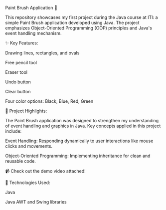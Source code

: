 Paint Brush Application 🎨

This repository showcases my first project during the Java course at ITI: a simple Paint Brush application developed using Java. The project emphasizes Object-Oriented Programming (OOP) principles and Java's event handling mechanism.

✨ Key Features:

Drawing lines, rectangles, and ovals

Free pencil tool

Eraser tool

Undo button

Clear button

Four color options: Black, Blue, Red, Green

🎯 Project Highlights:

The Paint Brush application was designed to strengthen my understanding of event handling and graphics in Java. Key concepts applied in this project include:

Event Handling: Responding dynamically to user interactions like mouse clicks and movements.

Object-Oriented Programming: Implementing inheritance for clean and reusable code.

📹 Check out the demo video attached!

📂 Technologies Used:

Java

Java AWT and Swing libraries
